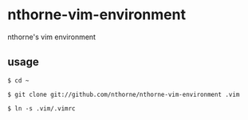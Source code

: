 nthorne-vim-environment
=======================

nthorne's vim environment

usage
-----
`$ cd ~`

`$ git clone git://github.com/nthorne/nthorne-vim-environment .vim`

`$ ln -s .vim/.vimrc`
